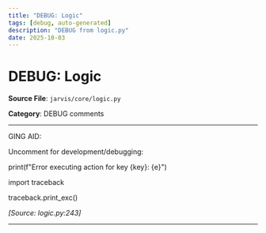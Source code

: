 ```yaml
---
title: "DEBUG: Logic"
tags: [debug, auto-generated]
description: "DEBUG from logic.py"
date: 2025-10-03
---
```


# DEBUG: Logic

**Source File**: `jarvis/core/logic.py`

**Category**: DEBUG comments

---

<a id="general-1"></a>

GING AID:

 Uncomment for development/debugging:

 print(f"Error executing action for key {key}: {e}")

 import traceback

 traceback.print_exc()

*[Source: logic.py:243]*

---
